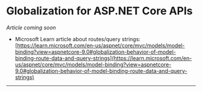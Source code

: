 # Globalization for ASP.NET Core APIs  

*Article coming soon*  

* Microsoft Learn article about routes/query strings:  
[https://learn.microsoft.com/en-us/aspnet/core/mvc/models/model-binding?view=aspnetcore-9.0#globalization-behavior-of-model-binding-route-data-and-query-strings](https://learn.microsoft.com/en-us/aspnet/core/mvc/models/model-binding?view=aspnetcore-9.0#globalization-behavior-of-model-binding-route-data-and-query-strings)

---